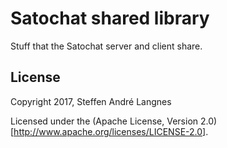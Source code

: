 # Satochat shared library

Stuff that the Satochat server and client share.

## License

Copyright 2017, Steffen André Langnes

Licensed under the (Apache License, Version 2.0)[http://www.apache.org/licenses/LICENSE-2.0].
